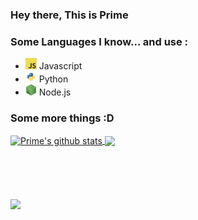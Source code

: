 ### Hey there, This is Prime <img src="https://komarev.com/ghpvc/?username=ProPrime332" alt="" align="center" />

### Some Languages I know... and use :

* <img height="18" src="https://raw.githubusercontent.com/github/explore/80688e429a7d4ef2fca1e82350fe8e3517d3494d/topics/javascript/javascript.png"> Javascript
* <img height="18" src="https://raw.githubusercontent.com/github/explore/80688e429a7d4ef2fca1e82350fe8e3517d3494d/topics/python/python.png"> Python
* <img height="18" src="https://raw.githubusercontent.com/github/explore/80688e429a7d4ef2fca1e82350fe8e3517d3494d/topics/nodejs/nodejs.png"> Node.js


### Some more things :D
<a href="https://github.com/anuraghazra/github-readme-stats">
  <img align="center" src="https://github-readme-stats.vercel.app/api?username=ProPrime332&show_icons=true&count_private=true&include_all_commits=true&theme=radical" alt="Prime's github stats" />
</a>
<a href="https://github.com/anuraghazra/github-readme-stats">
  <!-- Change the `github-readme-stats.anuraghazra1.vercel.app` to `github-readme-stats.vercel.app`  -->
  <img align="center" src="https://github-readme-stats.vercel.app/api/top-langs/?username=ProPrime332&count_private=true&layout=compact&theme=radical" />
</a>
<br>
<br>
<br>
<br>
<br>
<br>
<a href="https://discord.gg/ZFcK5eK86b"><img src="https://img.shields.io/badge/Discord-BAD%20PRIME%230410-blue"></a>
